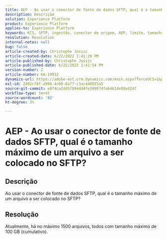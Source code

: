 ```yaml
---
title: AEP - Ao usar o conector de fonte de dados SFTP, qual é o tamanho máximo de um arquivo a ser colocado no SFTP?
description: Descrição
solution: Experience Platform
product: Experience Platform
applies-to: Experience Platform
keywords: KCS, SFTP, ingestão, conector de origem, AEP, limite, tamanho
resolution: Resolution
internal-notes: null
bug: false
article-created-by: Christophe Jossic
article-created-date: 6/22/2022 1:41:29 PM
article-published-by: Christophe Jossic
article-published-date: 6/22/2022 1:41:54 PM
version-number: 2
article-number: KA-19932
dynamics-url: https://adobe-ent.crm.dynamics.com/main.aspx?forceUCI=1&pagetype=entityrecord&etn=knowledgearticle&id=360ee7ff-30f2-ec11-bb3d-6045bd0158c7
exl-id: 2992cf8f-a996-4c00-8a77-c3ac440555a5
source-git-commit: e8f4ca2dd578944d4fe399074fab461de88ad247
workflow-type: tm+mt
source-wordcount: '92'
ht-degree: 3%

---
```


# AEP - Ao usar o conector de fonte de dados SFTP, qual é o tamanho máximo de um arquivo a ser colocado no SFTP?

## Descrição

Ao usar o conector de fonte de dados SFTP, qual é o tamanho máximo de um arquivo a ser colocado no SFTP?

## Resolução


Atualmente, há no máximo 1500 arquivos, todos com tamanho máximo de 100 GB (cumulativo).
